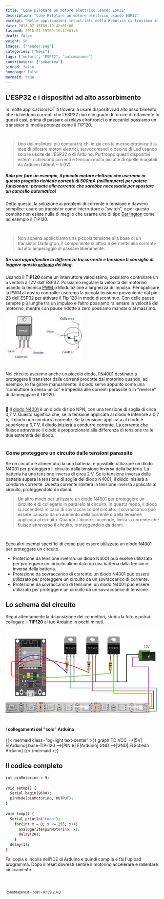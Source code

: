 ```yaml
---
title: "Come pilotare un motore elettrico usando ESP32"
description: "Come Pilotare un motore elettrico usando ESP32"
excerpt: "Nelle applicazioni industriali della Robotica ci troviamo in genere a lavorare con dispositivi ad alto assorbimento, assai più ostici di LED o piccoli servocomandi: nulla che i delicati circuiti della microelettronica potrebbero mai pilotare. Ci servono i muscoli dei transistor di grande e media potenza come il TIP120..."
date: 2018-07-15T09:19:42+01:00
lastmod: 2018-07-15T09:19:42+01:0
draft: false
weight: 50
images: ["header.png"]
categories: ["News"]
tags: ["motori", "ESP32", "automazione"]
contributors: ["sebadima"]
pinned: false
homepage: false
mermaid: true
---
```




## L'ESP32 e i dispositivi ad alto assorbimento

In molte applicazioni IOT ti troverai a usare dispositivi ad alto assorbimento, che richiedono correnti che l'ESP32 non è in grado di fornire direttamente.In questi casi, prima di passare ai relays elrottronici o meccanici possiamo un transistor di media potenza come il TIP120.

<br>

> Uno dei malintesi più comuni tra chi inizia con la microelettronica è la idea di pilotare motori elettrici, servocomandi o decine di Led usando solo le uscite dell'ESP32 o di Arduino. Purtroppo questi dispositivi esterni richiedono correnti e tensioni molto più alte di quelle erogabili da Arduino (40mA ~ 5.0V).

##### Solo per fare un esempio, il piccolo motore elettrico che useremo in questo progetto richiede correnti di 500mA (milliampere) per potere funzionare: pensate alla corrente che sarebbe necessaria per spostare un cancello automatico!

Detto questo, la soluzione ai problemi di corrente o tensione è davvero semplice: usare un transistor come interruttore o “switch”, e per questo compito non esiste nulla di meglio che usarne uno di tipo <a  target="_blank" href="https://it.wikipedia.org/wiki/Transistor_Darlington">Darlington</a> come ad esempio il TIP120.

<br>

> Non appena applichiamo una piccola tensione alla base di un transistor Darlington, il componente si attiva e permette alla corrente ad alto amperaggio di passare liberamente.

##### Se vuoi approfondire la differenza tra corrente e tensione ti consiglio di leggere questo [articolo](https://www.robotdazero.it/blog/la-differenza-tra-corrente-e-tensione) del blog.

Usando il **TIP120** come un interruttore velocissimo, possiamo controllare un a ventola a 12V dall'ESP32.
Possiamo regolare la velocità del motorino usando la tecnica <a target="blank" href = "https://it.wikipedia.org/wiki/Modulazione_di_larghezza_d%27impulso">PWM </a> o Modulazione a larghezza di impulso. Per applicare la PWM al nostro controller useremo la piccola tensione proveniente dal pin 23 dell'ESP32 per attivare il Tip 120 in modo discontinuo. Con delle pause sempre più lunghe tra un impulso e l’altro possiamo rallentare la velocità del motorino, mentre con pause ridotte a zero possiamo mandarlo al massimo.


<img img width="250" class="x figure-img img-fluid lazyload blur-up"  src="images/102.png" alt="schema dei PIN del TIP120">

<br>
<br>

Nel circuito useremo anche un piccolo diodo, l'<a  target="_blank" href="https://en.wikipedia.org/wiki/1N400x_rectifier_diode">N4001</a> destinato a proteggere il transistor dalle correnti prodotte dal motorino quando, ad esempio, lo fai girare manualmente: il diodo serve appunto come una “conduttore a senso unico” e impedirà alle correnti parassite o in “reverse” di danneggiare il TIP120.

<br>

<div class="alert alert-doks d-flexflex-shrink-1" role="alert"> 👋
Il <a href="https://en.wikipedia.org/wiki/1N400x_rectifier_diode" target="_blank">diodo N4001</a> è un diodo di tipo NPN, con una tensione di soglia di circa 0,7 V. Questo significa che, se la tensione applicata al diodo è inferiore a 0,7 V, il diodo non condurrà corrente.
Se la tensione applicata al diodo è superiore a 0,7 V, il diodo inizierà a condurre corrente. La corrente che fluisce attraverso il diodo è proporzionale alla differenza di tensione tra le due estremità del diodo.
</div>

<br>

### Come proteggere un circuito dalle tensioni parassite
Se un circuito è alimentato da una batteria, è possibile utilizzare un diodo N4001 per proteggere il circuito dalla tensione inversa della batteria. La batteria ha una tensione inversa di circa 2 V. Se la tensione inversa della batteria supera la tensione di soglia del diodo N4001, il diodo inizierà a condurre corrente. Questa corrente limiterà la tensione inversa applicata al circuito, proteggendolo da danni.

> Un altro modo per utilizzare un diodo N4001 per proteggere un circuito è di collegarlo in parallelo al circuito. In questo modo, il diodo si accenderà in caso di sovraccarico del circuito. Il sovraccarico può essere causato da un aumento della corrente o della tensione applicata al circuito.
Quando il diodo si accende, limita la corrente che fluisce attraverso il circuito, proteggendolo da danni.

<br>

Ecco altri esempi specifici di come può essere utilizzato un diodo N4001 per proteggere un circuito:

- Protezione da tensione inversa: un diodo N4001 può essere utilizzato per proteggere un circuito alimentato da una batteria dalla tensione inversa della batteria.
- Protezione da sovraccarico di corrente: un diodo N4001 può essere utilizzato per proteggere un circuito da un sovraccarico di corrente.
- Protezione da sovraccarico di tensione: un diodo N4001 può essere utilizzato per proteggere un circuito da un sovraccarico di tensione.

## Lo schema del circuito
Segui attentamente la disposizione dei connettori, studia la foto e potrai collegare Il **TIP120** al tuo Arduino in pochi minuti.

<img img width="800" class="x figure-img img-fluid lazyload blur-up"  src="images/101.png" alt="schema del driver per motore elettrico con TIP120 per Arduino">

<br>
<br>

#### I collegamenti del "solo" Arduino
{{< mermaid class="bg-light text-center" >}}
graph TD
 VCC -->|5V| E[Arduino]
  base-TIP-120 -->|PIN 9| E[Arduino]
  GND -->|GND| E[Scheda Arduino]
{{< /mermaid >}}


## Il codice completo

```bash
int pinMotorino = 9;

void setup() {
  Serial.begin(9600);
  pinMode(pinMotorino, OUTPUT);  
}

void loop() {
  Serial.println("Loop");
    for(int x = 0; x <= 255; x++)
      analogWrite(pinMotorino, x); 
      delay(20); 
    }    
  delay(1);
}
```
Fai copia e incolla nell'IDE di Arduino e quindi compila e fai l'upload programma. Dopo il reset dovresti sentire il motorino accelerare e rallentare ciclicamente...

<br>
<br>
<p style="font-size: 0.80em;">Robotdazero.it -  post - R.139.2.4.0</p>  